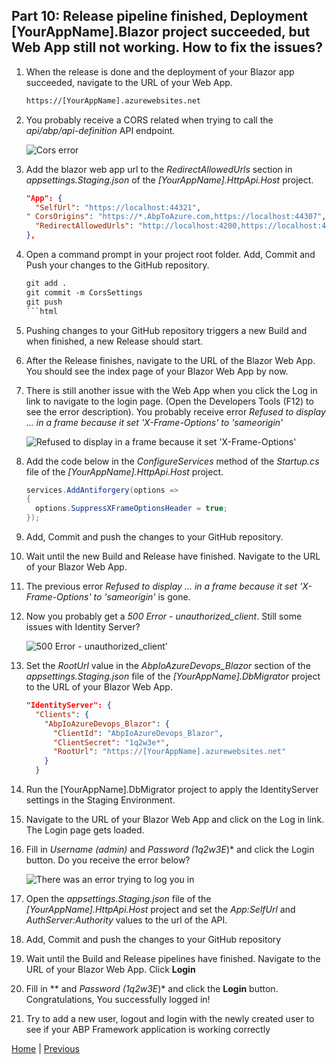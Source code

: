 ## Part 10: Release pipeline finished, Deployment [YourAppName].Blazor project succeeded, but Web App still not working. How to fix the issues?

  1. When the release is done and the deployment of your Blazor app succeeded, navigate to the URL of your Web App.
  
      ```html
      https://[YourAppName].azurewebsites.net
      ```  

  2. You probably receive a CORS related when trying to call the _api/abp/api-definition_ API endpoint.

      ![Cors error](Images\Images/blazor_deployment_succeeded_cors_issue.jpg)

  3. Add the blazor web app url to the _RedirectAllowedUrls_ section in *appsettings.Staging.json* of the *[YourAppName].HttpApi.Host* project.
  
      ```json
      "App": {
        "SelfUrl": "https://localhost:44321",
      " CorsOrigins": "https://*.AbpToAzure.com,https://localhost:44307",
        "RedirectAllowedUrls": "http://localhost:4200,https://localhost:44307,https://[YourAppName].azurewebsites.net"
      },
      ```

  4. Open a command prompt in your project root folder. Add, Commit and Push your changes to the GitHub repository.

      ```html
      git add .
      git commit -m CorsSettings
      git push
      ```html

  5. Pushing changes to your GitHub repository triggers a new Build and when finished, a new Release should start.
  6. After the Release finishes, navigate to the URL of the Blazor Web App. You should see the index page of your Blazor Web App by now.
  7. There is still another issue with the Web App when you click the Log in link to navigate to the login page.
     (Open the Developers Tools (F12)  to see the error description). You probably receive error *Refused to display ... in a frame because it set 'X-Frame-Options' to 'sameorigin'*

      ![Refused to display in a frame because it set 'X-Frame-Options'](Images\refused_to_display_in_a_frame_because_it_set_X-Frame_Options_to_sameorigin.jpg)

  8. Add the code below in the *ConfigureServices* method of the *Startup.cs* file of the *[YourAppName].HttpApi.Host* project.

      ```csharp
      services.AddAntiforgery(options =>
      {
        options.SuppressXFrameOptionsHeader = true;
      });
      ```
  
  9. Add, Commit and push the changes to your GitHub repository.
  10. Wait until the new Build and Release have finished. Navigate to the URL of your Blazor Web App.
  11. The previous error *Refused to display ... in a frame because it set 'X-Frame-Options' to 'sameorigin'* is gone.
  12. Now you probably get a *500 Error - unauthorized_client*. Still some issues with Identity Server?

      ![500 Error - unauthorized_client'](Images\unauthorized_client.jpg)
  
  13. Set the *RootUrl* value in the *AbpIoAzureDevops_Blazor* section of the *appsettings.Staging.json* file of the *[YourAppName].DbMigrator* project to the URL of your Blazor Web App.

      ```json
      "IdentityServer": {
        "Clients": {
          "AbpIoAzureDevops_Blazor": {
            "ClientId": "AbpIoAzureDevops_Blazor",
            "ClientSecret": "1q2w3e*",
            "RootUrl": "https://[YourAppName].azurewebsites.net"
          }
        }
      ```
  
  14. Run the [YourAppName].DbMigrator project to apply the IdentityServer settings in the Staging Environment.
  15. Navigate to the URL of your Blazor Web App and click on the Log in link. The Login page gets loaded.
  16. Fill in *Username (admin)* and *Password (1q2w3E*)* and click the Login button. Do you receive the error below?

      ![There was an error trying to log you in](Images\there_was_an_error_trying_to_log_you_in.jpg)

  17. Open the *appsettings.Staging.json* file of the *[YourAppName].HttpApi.Host* project and set the *App:SelfUrl* and *AuthServer:Authority* values to the url of the API.
  18. Add, Commit and push the changes to your GitHub repository
  19. Wait until the Build and Release pipelines have finished. Navigate to the URL of your Blazor Web App. Click **Login**
  20. Fill in ** and *Password (1q2w3E*)* and click the **Login** button. Congratulations, You successfully logged in!
  21. Try to add a new user, logout and login with the newly created user to see if your ABP Framework application is working correctly

[Home](./../../README.md) | [Previous](Tutorial/../../Part9/Part9.md)
